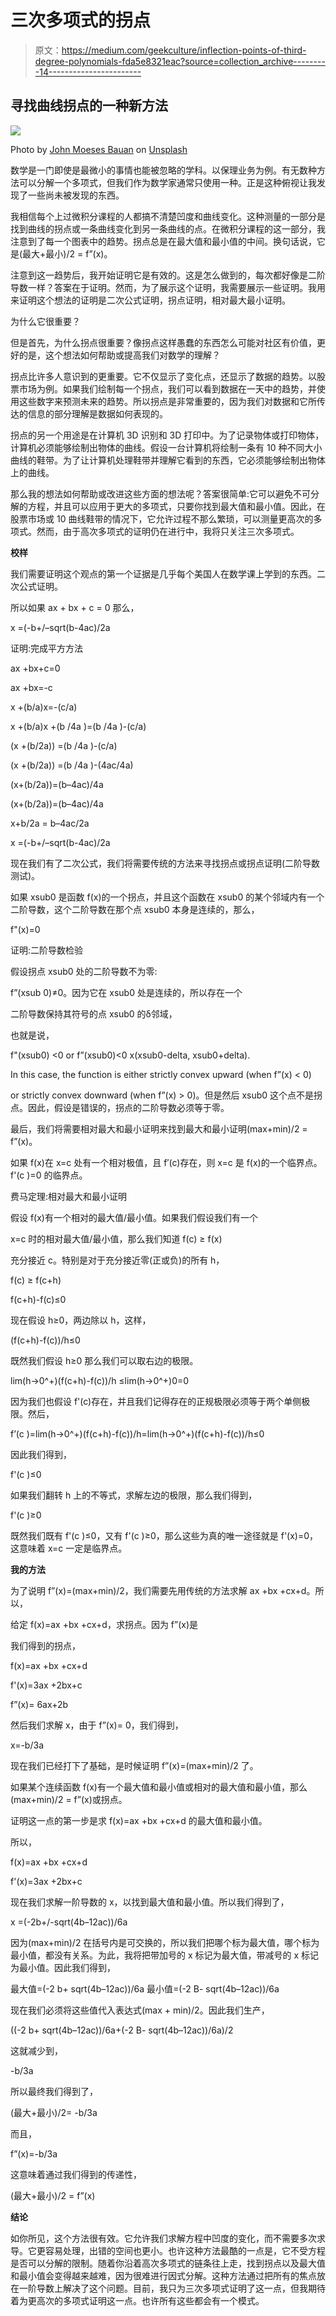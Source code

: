# 三次多项式的拐点

> 原文：<https://medium.com/geekculture/inflection-points-of-third-degree-polynomials-fda5e8321eac?source=collection_archive---------14----------------------->

## 寻找曲线拐点的一种新方法

![](img/2816f83d0f5e6c2de85781763bc624ef.png)

Photo by [John Moeses Bauan](https://unsplash.com/@johnmoeses?utm_source=medium&utm_medium=referral) on [Unsplash](https://unsplash.com?utm_source=medium&utm_medium=referral)

数学是一门即使是最微小的事情也能被忽略的学科。以保理业务为例。有无数种方法可以分解一个多项式，但我们作为数学家通常只使用一种。正是这种俯视让我发现了一些尚未被发现的东西。

我相信每个上过微积分课程的人都搞不清楚凹度和曲线变化。这种测量的一部分是找到曲线的拐点或一条曲线变化到另一条曲线的点。在微积分课程的这一部分，我注意到了每一个图表中的趋势。拐点总是在最大值和最小值的中间。换句话说，它是(最大+最小)/2 = f”(x)。

注意到这一趋势后，我开始证明它是有效的。这是怎么做到的，每次都好像是二阶导数一样？答案在于证明。然而，为了展示这个证明，我需要展示一些证明。我用来证明这个想法的证明是二次公式证明，拐点证明，相对最大最小证明。

为什么它很重要？

但是首先，为什么拐点很重要？像拐点这样愚蠢的东西怎么可能对社区有价值，更好的是，这个想法如何帮助或提高我们对数学的理解？

拐点比许多人意识到的更重要。它不仅显示了变化点，还显示了数据的趋势。以股票市场为例。如果我们绘制每一个拐点，我们可以看到数据在一天中的趋势，并使用这些数字来预测未来的趋势。所以拐点是非常重要的，因为我们对数据和它所传达的信息的部分理解是数据如何表现的。

拐点的另一个用途是在计算机 3D 识别和 3D 打印中。为了记录物体或打印物体，计算机必须能够绘制出物体的曲线。假设一台计算机将绘制一条有 10 种不同大小曲线的鞋带。为了让计算机处理鞋带并理解它看到的东西，它必须能够绘制出物体上的曲线。

那么我的想法如何帮助或改进这些方面的想法呢？答案很简单:它可以避免不可分解的方程，并且可以应用于更大的多项式，只要你找到最大值和最小值。因此，在股票市场或 10 曲线鞋带的情况下，它允许过程不那么繁琐，可以测量更高次的多项式。然而，由于高次多项式的证明仍在进行中，我将只关注三次多项式。

**校样**

我们需要证明这个观点的第一个证据是几乎每个美国人在数学课上学到的东西。二次公式证明。

所以如果 ax + bx + c = 0 那么，

x =(-b+/–sqrt(b-4ac)/2a

证明:完成平方方法

ax +bx+c=0

ax +bx=-c

x +(b/a)x=-(c/a)

x +(b/a)x +(b /4a )=(b /4a )-(c/a)

(x +(b/2a)) =(b /4a )-(c/a)

(x +(b/2a)) =(b /4a )-(4ac/4a)

(x+(b/2a))=(b–4ac)/4a

(x+(b/2a))=(b–4ac)/4a

x+b/2a = b–4ac/2a

x =(-b+/–sqrt(b-4ac)/2a

现在我们有了二次公式，我们将需要传统的方法来寻找拐点或拐点证明(二阶导数测试)。

如果 xsub0 是函数 f(x)的一个拐点，并且这个函数在 xsub0 的某个邻域内有一个二阶导数，这个二阶导数在那个点 xsub0 本身是连续的，那么，

f"(x)=0

证明:二阶导数检验

假设拐点 xsub0 处的二阶导数不为零:

f”(xsub 0)≠0。因为它在 xsub0 处是连续的，所以存在一个

二阶导数保持其符号的点 xsub0 的δ邻域，

也就是说，

f"(xsub0) <0 or f”(xsub0)<0 x(xsub0-delta, xsub0+delta).

In this case, the function is either strictly convex upward (when f”(x) < 0)

or strictly convex downward (when f”(x) > 0)。但是然后 xsub0 这个点不是拐点。因此，假设是错误的，拐点的二阶导数必须等于零。

最后，我们将需要相对最大和最小证明来找到最大和最小证明(max+min)/2 = f”(x)。

如果 f(x)在 x=c 处有一个相对极值，且 f′(c)存在，则 x=c 是 f(x)的一个临界点。f'(c )=0 的临界点。

费马定理:相对最大和最小证明

假设 f(x)有一个相对的最大值/最小值。如果我们假设我们有一个

x=c 时的相对最大值/最小值，那么我们知道 f(c) ≥ f(x)

充分接近 c。特别是对于充分接近零(正或负)的所有 h，

f(c) ≥ f(c+h)

f(c+h)-f(c)≤0

现在假设 h≥0，两边除以 h，这样，

(f(c+h)-f(c))/h≤0

既然我们假设 h≥0 那么我们可以取右边的极限。

lim(h->0^+)(f(c+h)-f(c))/h ≤lim(h->0^+)0=0

因为我们也假设 f'(c)存在，并且我们记得存在的正规极限必须等于两个单侧极限。然后，

f’(c )=lim(h->0^+)(f(c+h)-f(c))/h=lim(h->0^+)(f(c+h)-f(c))/h≤0

因此我们得到，

f'(c )≤0

如果我们翻转 h 上的不等式，求解左边的极限，那么我们得到，

f'(c )≥0

既然我们既有 f'(c )≤0，又有 f'(c )≥0，那么这些为真的唯一途径就是 f'(x)=0，这意味着 x=c 一定是临界点。

**我的方法**

为了说明 f”(x)=(max+min)/2，我们需要先用传统的方法求解 ax +bx +cx+d。所以，

给定 f(x)=ax +bx +cx+d，求拐点。因为 f”(x)是

我们得到的拐点，

f(x)=ax +bx +cx+d

f'(x)=3ax +2bx+c

f”(x)= 6ax+2b

然后我们求解 x，由于 f”(x)= 0，我们得到，

x=-b/3a

现在我们已经打下了基础，是时候证明 f”(x)=(max+min)/2 了。

如果某个连续函数 f(x)有一个最大值和最小值或相对的最大值和最小值，那么(max+min)/2 = f”(x)或拐点。

证明这一点的第一步是求 f(x)=ax +bx +cx+d 的最大值和最小值。

所以，

f(x)=ax +bx +cx+d

f'(x)=3ax +2bx+c

现在我们求解一阶导数的 x，以找到最大值和最小值。所以我们得到了，

x =(-2b+/-sqrt(4b–12ac))/6a

因为(max+min)/2 在括号内是可交换的，所以我们把哪个标为最大值，哪个标为最小值，都没有关系。为此，我将把带加号的 x 标记为最大值，带减号的 x 标记为最小值。因此我们得到，

最大值=(-2 b+ sqrt(4b–12ac))/6a 最小值=(-2 B- sqrt(4b–12ac))/6a

现在我们必须将这些值代入表达式(max + min)/2。因此我们生产，

((-2 b+ sqrt(4b–12ac))/6a+(-2 B- sqrt(4b–12ac))/6a)/2

这就减少到，

-b/3a

所以最终我们得到了，

(最大+最小)/2= -b/3a

而且，

f”(x)=-b/3a

这意味着通过我们得到的传递性，

(最大+最小)/2 = f”(x)

**结论**

如你所见，这个方法很有效。它允许我们求解方程中凹度的变化，而不需要多次求导。它更容易处理，出错的空间也更小。也许这种方法最酷的一点是，它不受方程是否可以分解的限制。随着你沿着高次多项式的链条往上走，找到拐点以及最大值和最小值会变得越来越难，因为很难进行因式分解。这种方法通过把所有的焦点放在一阶导数上解决了这个问题。目前，我只为三次多项式证明了这一点，但我期待着为更高次的多项式证明这一点。也许所有这些都会有一个模式。